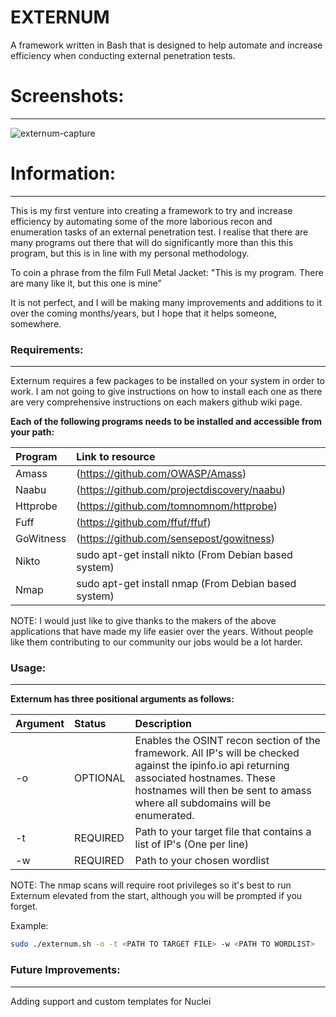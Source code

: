# EXTERNUM

A framework written in Bash that is designed to help automate and increase efficiency when conducting external penetration tests.


# Screenshots:
--------------
![externum-capture](https://user-images.githubusercontent.com/75701798/120340571-111c3b80-c2ee-11eb-8095-a4c59377b26b.PNG)

# Information:
-------------
This is my first venture into creating a framework to try and increase efficiency by automating some of the more laborious recon and enumeration tasks of an external penetration test. I realise that there are many programs out there that will do significantly more than this this program, but this is in line with my personal methodology.

To coin a phrase from the film Full Metal Jacket: "This is my program. There are many like it, but this one is mine"

It is not perfect, and I will be making many improvements and additions to it over the coming months/years, but I hope that it helps someone, somewhere.

### Requirements:
-----------------
Externum requires a few packages to be installed on your system in order to work. I am not going to give instructions on how to install each one as there are very comprehensive instructions on each makers github wiki page.

**Each of the following programs needs to be installed and accessible from your path:**

| Program   | Link to resource |
|:----------|:-----------------|
| Amass     | (https://github.com/OWASP/Amass) |
| Naabu     | (https://github.com/projectdiscovery/naabu) |
| Httprobe  | (https://github.com/tomnomnom/httprobe) |
| Fuff      | (https://github.com/ffuf/ffuf) |
| GoWitness | (https://github.com/sensepost/gowitness) |
| Nikto     | sudo apt-get install nikto (From Debian based system)
| Nmap      | sudo apt-get install nmap (From Debian based system)

NOTE: I would just like to give thanks to the makers of the above applications that have made my life easier over the years. Without people like them contributing to our community our jobs would be a lot harder. 

### Usage:
---------

**Externum has three positional arguments as follows:**

| Argument | Status    | Description |
|:---------|:----------|:------------|
|   -o     | OPTIONAL  | Enables the OSINT recon section of the framework. All IP's will be checked against the ipinfo.io api returning associated hostnames. These hostnames will then be sent to amass where all subdomains will be enumerated. |
|   -t     | REQUIRED  | Path to your target file that contains a list of IP's (One per line) |
|   -w     | REQUIRED  | Path to your chosen wordlist | 

NOTE: The nmap scans will require root privileges so it's best to run Externum elevated from the start, although you will be prompted if you forget.

Example:
```bash
sudo ./externum.sh -o -t <PATH TO TARGET FILE> -w <PATH TO WORDLIST>
```

### Future Improvements:
---
Adding support and custom templates for Nuclei
